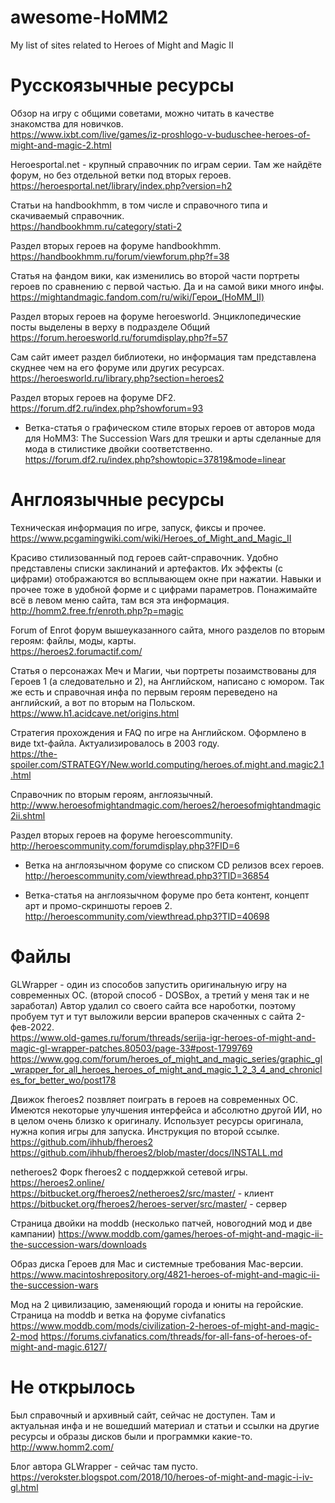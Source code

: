 # awesome-HoMM2
My list of sites related to Нeroes of Might and Magic II

# Русскоязычные ресурсы
Обзор на игру с общими советами, можно читать в качестве знакомства для новичков. <br>
https://www.ixbt.com/live/games/iz-proshlogo-v-buduschee-heroes-of-might-and-magic-2.html

Heroesportal.net - крупный справочник по играм серии. Там же найдёте форум, но без отдельной ветки под вторых героев. <br>
https://heroesportal.net/library/index.php?version=h2

Статьи на handbookhmm, в том числе и справочного типа и скачиваемый справочник. <br>
https://handbookhmm.ru/category/stati-2

Раздел вторых героев на форуме handbookhmm. <br>
https://handbookhmm.ru/forum/viewforum.php?f=38

Статья на фандом вики, как изменились во второй части портреты героев по сравнению с первой частью. Да и на самой вики много инфы. <br>
https://mightandmagic.fandom.com/ru/wiki/Герои_(HoMM_II)

Раздел вторых героев на форуме heroesworld. Энциклопедические посты выделены в верху в подразделе Общий<br>
https://forum.heroesworld.ru/forumdisplay.php?f=57

Сам сайт имеет раздел библиотеки, но информация там представлена скуднее чем на его форуме или других ресурсах. <br>
https://heroesworld.ru/library.php?section=heroes2

Раздел вторых героев на форуме DF2. <br>
https://forum.df2.ru/index.php?showforum=93

* Ветка-статья о графическом стиле вторых героев от авторов мода для HoMM3: The Succession Wars для трешки и арты сделанные для мода в стилистике двойки соответственно. <br>
https://forum.df2.ru/index.php?showtopic=37819&mode=linear


# Англоязычные ресурсы
Техническая информация по игре, запуск, фиксы и прочее. <br>
https://www.pcgamingwiki.com/wiki/Heroes_of_Might_and_Magic_II

Красиво стилизованный под героев сайт-справочник. Удобно представлены списки заклинаний и артефактов. Их эффекты (с цифрами) отображаются во всплывающем окне при нажатии. Навыки и прочее тоже в удобной форме и с цифрами параметров. Понажимайте всё в левом меню сайта, там вся эта информация.<br>
http://homm2.free.fr/enroth.php?p=magic

Forum of Enrot форум вышеуказанного сайта, много разделов по вторым героям: файлы, моды, карты. <br>
https://heroes2.forumactif.com/

Статья о персонажах Меч и Магии, чьи портреты позаимствованы для Героев 1 (а следовательно и 2), на Английском, написано с юмором. Так же есть и справочная инфа по первым героям переведено на английский, а вот по вторым на Польском. <br>
https://www.h1.acidcave.net/origins.html

Стратегия прохождения и FAQ по игре на Английском. Оформлено в виде txt-файла. Актуализировалось в 2003 году. <br>
https://the-spoiler.com/STRATEGY/New.world.computing/heroes.of.might.and.magic2.1.html

Справочник по вторым героям, англоязычный. <br>
http://www.heroesofmightandmagic.com/heroes2/heroesofmightandmagic2ii.shtml

Раздел вторых героев на форуме heroescommunity. <br>
http://heroescommunity.com/forumdisplay.php3?FID=6

* Ветка на англоязычном форуме со списком CD релизов всех героев. <br>
http://heroescommunity.com/viewthread.php3?TID=36854

* Ветка-статья на англоязычном форуме про бета контент, концепт арт и промо-скриншоты героев 2. <br>
http://heroescommunity.com/viewthread.php3?TID=40698


# Файлы
GLWrapper - один из способов запустить оригинальную игру на современных ОС. (второй способ - DOSBox, а третий у меня так и не заработал)
Автор удалил со своего сайта все нароботки, поэтому пробуем тут и тут выложили версии враперов скаченных с сайта 2-фев-2022. <br>
https://www.old-games.ru/forum/threads/serija-igr-heroes-of-might-and-magic-gl-wrapper-patches.80503/page-33#post-1799769
https://www.gog.com/forum/heroes_of_might_and_magic_series/graphic_gl_wrapper_for_all_heroes_heroes_of_might_and_magic_1_2_3_4_and_chronicles_for_better_wo/post178

Движок fheroes2 позвляет поиграть в героев на современных ОС. Имеются некоторые улучшения интерфейса и абсолютно другой ИИ, но в целом очень близко к оригиналу. Использует ресурсы оригинала, нужна копия игры для запуска. Инструкция по второй ссылке. <br>
https://github.com/ihhub/fheroes2
https://github.com/ihhub/fheroes2/blob/master/docs/INSTALL.md

netheroes2 Форк fheroes2 с поддержкой сетевой игры. <br>
https://heroes2.online/
https://bitbucket.org/fheroes2/netheroes2/src/master/ - клиент
https://bitbucket.org/fheroes2/heroes-server/src/master/ - сервер

Страница двойки на moddb (несколько патчей, новогодний мод и две кампании)
https://www.moddb.com/games/heroes-of-might-and-magic-ii-the-succession-wars/downloads

Образ диска Героев для Mac и системные требования Mac-версии. <br>
https://www.macintoshrepository.org/4821-heroes-of-might-and-magic-ii-the-succession-wars

Мод на 2 цивилизацию, заменяющий города и юниты на геройские. Страница на moddb и ветка на форуме civfanatics<br>
https://www.moddb.com/mods/civilization-2-heroes-of-might-and-magic-2-mod
https://forums.civfanatics.com/threads/for-all-fans-of-heroes-of-might-and-magic.6127/


# Не открылось

Был справочный и архивный сайт, сейчас не доступен. Там и актуальная инфа и не вошедший материал и статьи и ссылки на другие ресурсы и образы дисков были и программки какие-то. <br>
http://www.homm2.com/

Блог автора GLWrapper - сейчас там пусто. <br>
https://verokster.blogspot.com/2018/10/heroes-of-might-and-magic-i-iv-gl.html

